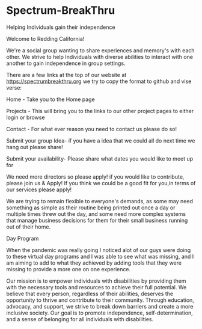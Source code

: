 # Spectrum-BreakThru
Helping Individuals gain their independence 

Welcome to Redding California!

We're a social group wanting to share experiences and memory's with each other. We strive to help Individuals with diverse abilities to interact with one another to gain independence in group settings.

There are a few links at the top of our website at https://spectrumbreakthru.org we try to copy the format to github and vise verse:

Home - Take you to the Home page

Projects - This will bring you to the links to our other project pages to either login or browse

Contact - For what ever reason you need to contact us please do so! 

Submit your group Idea- if you have a idea that we could all do next time we hang out please share!

Submit your availability- Please share what dates you  would like to meet up for

We need more directors so please apply!
if you would like to contribute, please join us & Apply!
If you think we could be a good fit for you,in terms of our services please apply!

We are trying to remain flexible to everyone's demands, as some may need something as simple as their routine being printed out once a day or multiple times threw out the day, and some need more complex systems that manage business decisions for them for their small business running out of their home.

Day Program

When the pandemic was really going I noticed alot of our guys were doing to these virtual day programs and I was able to see what was missing, and I am aiming to add to what they achieved by adding tools that they were missing to provide a more one on one experience.

Our mission is to empower individuals with disabilities by providing them with the necessary tools and resources to achieve their full potential. We believe that every person, regardless of their abilities, deserves the opportunity to thrive and contribute to their community. Through education, advocacy, and support, we strive to break down barriers and create a more inclusive society. Our goal is to promote independence, self-determination, and a sense of belonging for all individuals with disabilities.
